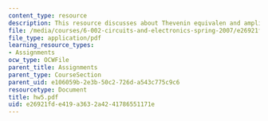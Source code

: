 ```yaml
---
content_type: resource
description: This resource discusses about Thevenin equivalen and amplifiers.
file: /media/courses/6-002-circuits-and-electronics-spring-2007/e26921fde419a3632a4241786551171e_hw5.pdf
file_type: application/pdf
learning_resource_types:
- Assignments
ocw_type: OCWFile
parent_title: Assignments
parent_type: CourseSection
parent_uid: e106059b-2e3b-50c2-726d-a543c775c9c6
resourcetype: Document
title: hw5.pdf
uid: e26921fd-e419-a363-2a42-41786551171e
---
```

